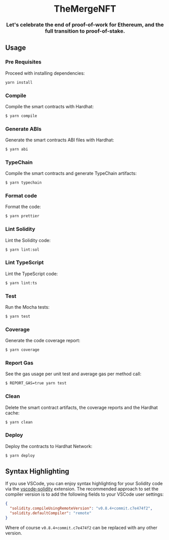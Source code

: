 <div align="center">
  <h1 align="center">TheMergeNFT</h1>
  <h3 align="center">Let's celebrate the end of proof-of-work for Ethereum, and the full transition to proof-of-stake.</h3>
</div>

## Usage

### Pre Requisites

Proceed with installing dependencies:

```sh
yarn install
```

### Compile

Compile the smart contracts with Hardhat:

```sh
$ yarn compile
```

### Generate ABIs

Generate the smart contracts ABI files with Hardhat:

```sh
$ yarn abi
```

### TypeChain

Compile the smart contracts and generate TypeChain artifacts:

```sh
$ yarn typechain
```

### Format code

Format the code:

```sh
$ yarn prettier
```

### Lint Solidity

Lint the Solidity code:

```sh
$ yarn lint:sol
```

### Lint TypeScript

Lint the TypeScript code:

```sh
$ yarn lint:ts
```

### Test

Run the Mocha tests:

```sh
$ yarn test
```

### Coverage

Generate the code coverage report:

```sh
$ yarn coverage
```

### Report Gas

See the gas usage per unit test and average gas per method call:

```sh
$ REPORT_GAS=true yarn test
```

### Clean

Delete the smart contract artifacts, the coverage reports and the Hardhat cache:

```sh
$ yarn clean
```

### Deploy

Deploy the contracts to Hardhat Network:

```sh
$ yarn deploy
```

## Syntax Highlighting

If you use VSCode, you can enjoy syntax highlighting for your Solidity code via the
[vscode-solidity](https://github.com/juanfranblanco/vscode-solidity) extension. The recommended approach to set the
compiler version is to add the following fields to your VSCode user settings:

```json
{
  "solidity.compileUsingRemoteVersion": "v0.8.4+commit.c7e474f2",
  "solidity.defaultCompiler": "remote"
}
```

Where of course `v0.8.4+commit.c7e474f2` can be replaced with any other version.
